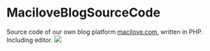 # MaciloveBlogSourceCode

Source code of our own blog platform <a href="http://macilove.com" target="_blank">macilove.com</a>, written in PHP. Including editor. 
<img src="http://pleeq.com/github/1.jpg">
